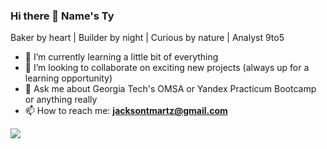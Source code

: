 ### Hi there 👋 Name's Ty

Baker by heart | Builder by night | Curious by nature | Analyst 9to5

- 🌱 I’m currently learning a little bit of everything
- 👯 I’m looking to collaborate on exciting new projects (always up for a learning opportunity)
- 💬 Ask me about Georgia Tech's OMSA or Yandex Practicum Bootcamp or anything really
- 📫 How to reach me: **jacksontmartz@gmail.com**

![](https://komarev.com/ghpvc/?username=ty-martz&color=lightgrey&label=HITS&style=plastic)
